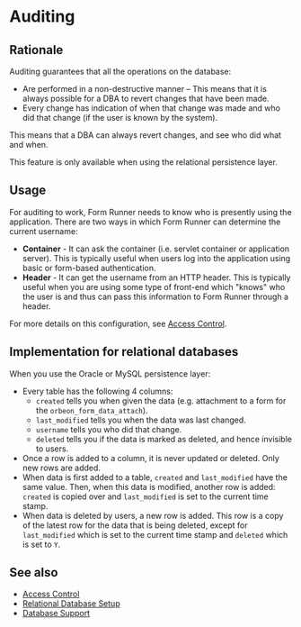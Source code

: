 # Auditing

## Rationale

Auditing guarantees that all the operations on the database:

* Are performed in a non-destructive manner – This means that it is always possible for a DBA to revert changes that have been made.
* Every change has indication of when that change was made and who did that change (if the user is known by the system).

This means that a DBA can always revert changes, and see who did what and when.

This feature is only available when using the relational persistence layer.

## Usage

For  auditing to work, Form Runner needs to know who is presently using the application. There are two ways in which Form Runner can determine the current username:

* **Container** - It can ask the container (i.e. servlet container or application server). This is typically useful when users log into the application using basic or form-based authentication.
* **Header** - It can get the username from an HTTP header. This is typically useful when you are using some type of front-end which "knows" who the user is and thus can pass this information to Form Runner through a header.

For more details on this configuration, see [Access Control](../../form-runner/access-control/README.md).

## Implementation for relational databases

When you use the Oracle or MySQL persistence layer:

* Every table has the following 4 columns:
    * `created` tells you when given the data (e.g. attachment to a form for the `orbeon_form_data_attach`).
    * `last_modified` tells you when the data was last changed.
    * `username` tells you who did that change.
    * `deleted` tells you if the data is marked as deleted, and hence invisible to users.
* Once a row is added to a column, it is never updated or deleted. Only new rows are added.
* When data is first added to a table, `created` and `last_modified` have the same value. Then, when this data is modified, another row is added: `created` is copied over and `last_modified` is set to the current time stamp.
* When data is deleted by users, a new row is added. This row is a copy of the latest row for the data that is being deleted, except for `last_modified` which is set to the current time stamp and `deleted` which is set to `Y`.

## See also

- [Access Control](../../form-runner/access-control/README.md)
- [Relational Database Setup](relational-db.md)
- [Database Support](db-support.md)
